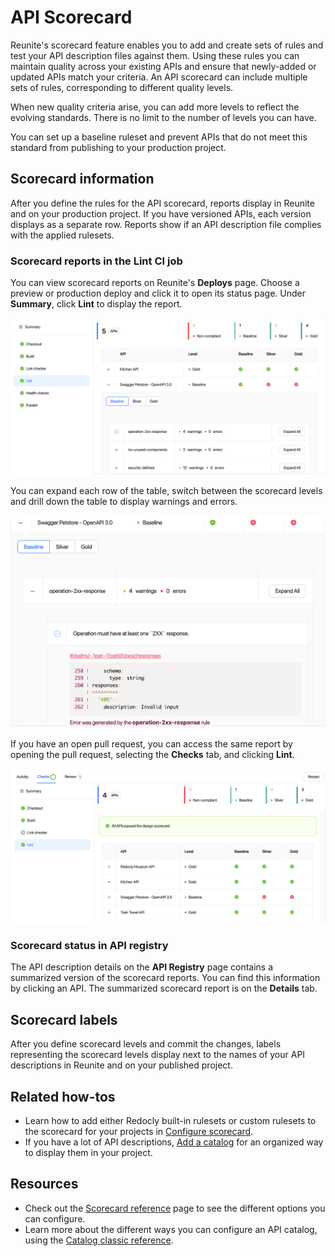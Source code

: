 # API Scorecard

Reunite's scorecard feature enables you to add and create sets of rules and test your API description files against them.
Using these rules you can maintain quality across your existing APIs and ensure that newly-added or updated APIs match your criteria.
An API scorecard can include multiple sets of rules, corresponding to different quality levels.

When new quality criteria arise, you can add more levels to reflect the evolving standards.
There is no limit to the number of levels you can have.

You can set up a baseline ruleset and prevent APIs that do not meet this standard from publishing to your production project.

## Scorecard information

After you define the rules for the API scorecard, reports display in Reunite and on your production project.
If you have versioned APIs, each version displays as a separate row.
Reports show if an API description file complies with the applied rulesets.

### Scorecard reports in the Lint CI job

You can view scorecard reports on Reunite's **Deploys** page.
Choose a preview or production deploy and click it to open its status page.
Under **Summary**, click **Lint** to display the report.

![Scorecard information in Deploys](./images/reunite-deploy-scorecard.png)

You can expand each row of the table, switch between the scorecard levels and drill down the table to display warnings and errors.

![Expanded scorecard report in Deploys](./images/reunite-deploy-scorecard-expanded.png)

If you have an open pull request, you can access the same report by opening the pull request, selecting the **Checks** tab, and clicking **Lint**.

![Scorecard report in a pull request](./images/reunite-pull-request-scorecard.png)

### Scorecard status in API registry

The API description details on the **API Registry** page contains a summarized version of the scorecard reports.
You can find this information by clicking an API.
The summarized scorecard report is on the **Details** tab.

## Scorecard labels

After you define scorecard levels and commit the changes, labels representing the scorecard levels display next to the names of your API descriptions in Reunite and on your published project.

## Related how-tos

- Learn how to add either Redocly built-in rulesets or custom rulesets to the scorecard for your projects in [Configure scorecard](../how-to/configure-scorecard.md).
- If you have a lot of API descriptions, [Add a catalog](../../author/how-to/add-catalog.md) for an organized way to display them in your project.

## Resources

- Check out the [Scorecard reference](../../config/scorecard.md) page to see the different options you can configure.
- Learn more about the different ways you can configure an API catalog, using the [Catalog classic reference](../../config/catalog-classic.md).

